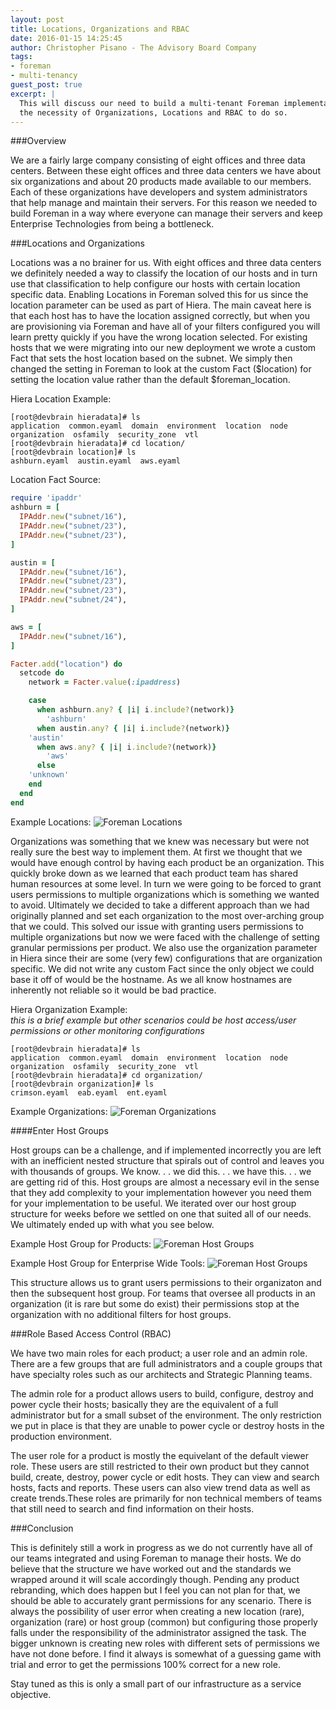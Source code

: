 ```yaml
---
layout: post
title: Locations, Organizations and RBAC
date: 2016-01-15 14:25:45
author: Christopher Pisano - The Advisory Board Company
tags:
- foreman
- multi-tenancy
guest_post: true
excerpt: |
  This will discuss our need to build a multi-tenant Foreman implementation and
  the necessity of Organizations, Locations and RBAC to do so.
---
```


###Overview

We are a fairly large company consisting of eight offices and three data
centers. Between these eight offices and three data centers we have about six
organizations and about 20 products made available to our members. Each of these
organizations have developers and system administrators that help manage and
maintain their servers. For this reason we needed to build Foreman in a way
where everyone can manage their servers and keep Enterprise Technologies from
being a bottleneck.

###Locations and Organizations

Locations was a no brainer for us. With eight offices and three data centers we
definitely needed a way to classify the location of our hosts and in turn use
that classification to help configure our hosts with certain location specific
data. Enabling Locations in Foreman solved this for us since the location
parameter can be used as part of Hiera. The main caveat here is that each host
has to have the location assigned correctly, but when you are provisioning via
Foreman and have all of your filters configured you will learn pretty quickly
if you have the wrong location selected. For existing hosts that we were
migrating into our new deployment we wrote a custom Fact that sets the host
location based on the subnet. We simply then changed the setting in Foreman to
look at the custom Fact ($location) for setting the location value rather than the default
$foreman_location.

Hiera Location Example:

```
[root@devbrain hieradata]# ls
application  common.eyaml  domain  environment  location  node  organization  osfamily  security_zone  vtl
[root@devbrain hieradata]# cd location/
[root@devbrain location]# ls
ashburn.eyaml  austin.eyaml  aws.eyaml
```

Location Fact Source:

```ruby
require 'ipaddr'
ashburn = [
  IPAddr.new("subnet/16"),
  IPAddr.new("subnet/23"),
  IPAddr.new("subnet/23"),
]

austin = [
  IPAddr.new("subnet/16"),
  IPAddr.new("subnet/23"),
  IPAddr.new("subnet/23"),
  IPAddr.new("subnet/24"),
]

aws = [
  IPAddr.new("subnet/16"),
]

Facter.add("location") do
  setcode do
    network = Facter.value(:ipaddress)

    case
      when ashburn.any? { |i| i.include?(network)}
        'ashburn'
      when austin.any? { |i| i.include?(network)}
	'austin'
      when aws.any? { |i| i.include?(network)}
        'aws'
      else
	'unknown'
    end
  end
end
```

Example Locations:
![Foreman
Locations](/static/images/blog_images/2016-01-15-example_locations.png)

Organizations was something that we knew was necessary but were not really sure
the best way to implement them. At first we thought that we would have enough
control by having each product be an organization. This quickly broke down as we
learned that each product team has shared human resources at some level. In turn
we were going to be forced to grant users permissions to multiple organizations
which is something we wanted to avoid. Ultimately we decided to take a different
approach than we had originally planned and set each organization to the most
over-arching group that we could. This solved our issue with granting users
permissions to multiple organizations but now we were faced with the challenge
of setting granular permissions per product. We also use the organization
parameter in Hiera since their are some (very few) configurations that are
organization specific. We did not write any custom Fact since the only object we
could base it off of would be the hostname. As we all know hostnames are
inherently not reliable so it would be bad practice.

Hiera Organization Example:  
*this is a brief example but other scenarios could be host access/user
permissions or other monitoring configurations*

```
[root@devbrain hieradata]# ls
application  common.eyaml  domain  environment  location  node  organization  osfamily  security_zone  vtl
[root@devbrain hieradata]# cd organization/
[root@devbrain organization]# ls
crimson.eyaml  eab.eyaml  ent.eyaml
```

Example Organizations:
![Foreman
Organizations](/static/images/blog_images/2016-01-15-example_organizations.png)

####Enter Host Groups

Host groups can be a challenge, and if implemented incorrectly you are left with
an inefficient nested structure that spirals out of control and leaves you with
thousands of groups. We know. . . we did this. . . we have this. . . we are
getting rid of this. Host groups are almost a necessary evil in the sense that
they add complexity to your implementation however you need them for your
implementation to be useful. We iterated over our host group structure for weeks
before we settled on one that suited all of our needs. We ultimately ended up
with what you see below.

Example Host Group for Products:
![Foreman Host
Groups](/static/images/blog_images/2016-01-15-example_hostgroups.png)

Example Host Group for Enterprise Wide Tools:
![Foreman Host
Groups](/static/images/blog_images/2016-01-15-example_hostgroups_2.png)

This structure allows us to grant users permissions to their organizaton and then
the subsequent host group. For teams that oversee all products in an organization
(it is rare but some do exist) their permissions stop at the organization with
no additional filters for host groups.

###Role Based Access Control (RBAC)

We have two main roles for each product; a user role and an admin role. There
are a few groups that are full administrators and a couple groups that have
specialty roles such as our architects and Strategic Planning teams.

The admin role for a product allows users to build, configure, destroy and power
cycle their hosts; basically they are the equivalent of a full administrator but
for a small subset of the environment. The only restriction we put in place is
that they are unable to power cycle or destroy hosts in the production environment.

The user role for a product is mostly the equivelant of the default viewer role.
These users are still restricted to their own product but they cannot build,
create, destroy, power cycle or edit hosts. They can view and search hosts, facts
and reports. These users can also view trend data as well as create trends.These
roles are primarily for non technical members of teams that still need to search and
find information on their hosts.

###Conclusion

This is definitely still a work in progress as we do not currently have all of
our teams integrated and using Foreman to manage their hosts. We do believe that
the structure we have worked out and the standards we wrapped around it will
scale accordingly though. Pending any product rebranding, which does happen but
I feel you can not plan for that, we should be able to accurately grant
permissions for any scenario. There is always the possibility of user error when
creating a new location (rare), organization (rare) or host group (common) but
configuring those properly falls under the responsibility of the administrator
assigned the task. The bigger unknown is creating new roles with different sets
of permissions we have not done before. I find it always is somewhat of a
guessing game with trial and error to get the permissions 100% correct for a new
role.

Stay tuned as this is only a small part of our infrastructure as a service
objective.
